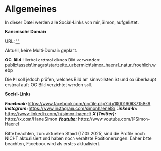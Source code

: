 # Allgemeines

In dieser Datei werden alle Social-Links von mir, Simon, aufgelistet.

**Kanonische Domain**

URL: [""](https://www.simon-haenel.com)

Aktuell, keine Multi-Domain geplant.

**OG-Bild**
Hierbei erstmal dieses Bild verwenden: public\assets\images\startseite_uebermich\simon_haenel_natur_froehlich.webp

Die KI soll jedoch prüfen, welches Bild am sinnvollsten ist und ob überhaupt erstmal aufs OG Bild verzichtet werden soll.

**Social-Links**

***Facebook:*** https://www.facebook.com/profile.php?id=100016063715869
***Instagram:*** https://www.instagram.com/simonhaenel8/
***Linked-In:*** https://www.linkedin.com/in/simon-haenel/
***X (Twitter):*** https://x.com/HanelSimon
***Youtube:*** https://www.youtube.com/@Simon-Haenel


Bitte beachten, zum aktuellen Stand (17.09.2025) sind die Profile noch NICHT aktualisiert und haben noch veraltete Positionerungen. Daher bitte beachten, Facebook wird als erstes aktualisiert.

